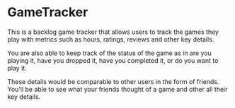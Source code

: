 # GameTracker

This is a backlog game tracker that allows users to track the games they play with metrics such as hours, ratings, reviews and other key details.

You are also able to keep track of the status of the game as in are you playing it, have you dropped it, have you completed it, or do you want to play it.

These details would be comparable to other users in the form of friends. You'll be able to see what your friends thought of a game and other all their key details.